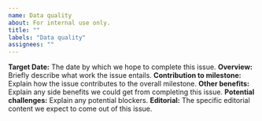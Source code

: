 ```yaml
---
name: Data quality
about: For internal use only. 
title: ""
labels: "Data quality"
assignees: ""
---
```


**Target Date:** The date by which we hope to complete this issue.
**Overview:** Briefly describe what work the issue entails.
**Contribution to milestone:** Explain how the issue contributes to the overall milestone.
**Other benefits:** Explain any side benefits we could get from completing this issue.
**Potential challenges:** Explain any potential blockers.
**Editorial:** The specific editorial content we expect to come out of this issue.

